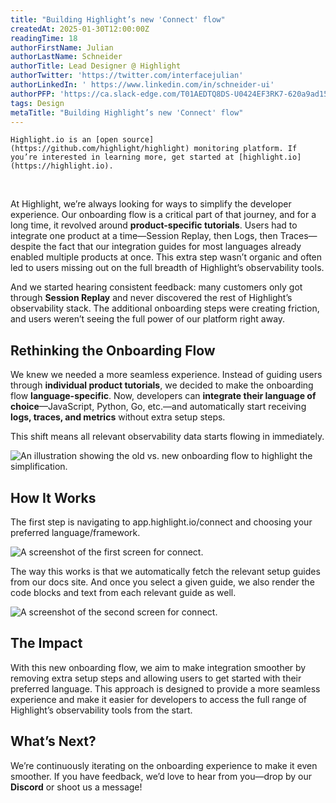 ```yaml
---
title: "Building Highlight’s new 'Connect' flow"
createdAt: 2025-01-30T12:00:00Z
readingTime: 18
authorFirstName: Julian
authorLastName: Schneider
authorTitle: Lead Designer @ Highlight
authorTwitter: 'https://twitter.com/interfacejulian'
authorLinkedIn: ' https://www.linkedin.com/in/schneider-ui'
authorPFP: 'https://ca.slack-edge.com/T01AEDTQ8DS-U0424EF3RK7-620a9ad15cd3-512'
tags: Design
metaTitle: "Building Highlight’s new 'Connect' flow"
---
```


```hint
Highlight.io is an [open source](https://github.com/highlight/highlight) monitoring platform. If you’re interested in learning more, get started at [highlight.io](https://highlight.io).
```
<br/>

At Highlight, we’re always looking for ways to simplify the developer experience. Our onboarding flow is a critical part of that journey, and for a long time, it revolved around **product-specific tutorials**. Users had to integrate one product at a time—Session Replay, then Logs, then Traces—despite the fact that our integration guides for most languages already enabled multiple products at once. This extra step wasn’t organic and often led to users missing out on the full breadth of Highlight’s observability tools.

And we started hearing consistent feedback: many customers only got through **Session Replay** and never discovered the rest of Highlight’s observability stack. The additional onboarding steps were creating friction, and users weren’t seeing the full power of our platform right away.

## **Rethinking the Onboarding Flow**

We knew we needed a more seamless experience. Instead of guiding users through **individual product tutorials**, we decided to make the onboarding flow **language-specific**. Now, developers can **integrate their language of choice**—JavaScript, Python, Go, etc.—and automatically start receiving **logs, traces, and metrics** without extra setup steps.

This shift means all relevant observability data starts flowing in immediately.

![An illustration showing the old vs. new onboarding flow to highlight the simplification.](/images/blog/connect-flow/day4-cover.png)

## **How It Works**

The first step is navigating to app.highlight.io/connect and choosing your preferred language/framework. 

![A screenshot of the first screen for connect.](/images/blog/connect-flow/day4-old-new.png)

The way this works is that we automatically fetch the relevant setup guides from our docs site. And once you select a given guide, we also render the code blocks and text from each relevant guide as well.

![A screenshot of the second screen for connect.](/images/blog/connect-flow/day4-page2.png)

## **The Impact**

With this new onboarding flow, we aim to make integration smoother by removing extra setup steps and allowing users to get started with their preferred language. This approach is designed to provide a more seamless experience and make it easier for developers to access the full range of Highlight’s observability tools from the start.

## **What’s Next?**

We’re continuously iterating on the onboarding experience to make it even smoother. If you have feedback, we’d love to hear from you—drop by our **Discord** or shoot us a message!